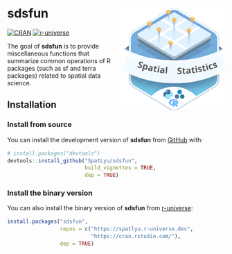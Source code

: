 
<!-- README.md is generated from README.Rmd. Please edit that file -->

# sdsfun <img src="man/figures/logo.png" align="right"/>

<!-- badges: start -->

[![CRAN](https://www.r-pkg.org/badges/version/sdsfun)](https://CRAN.R-project.org/package=sdsfun)
[![r-universe](https://spatlyu.r-universe.dev/badges/sdsfun)](https://spatlyu.r-universe.dev/sdsfun)
<!-- badges: end -->

The goal of **sdsfun** is to provide miscellaneous functions that
summarize common operations of R packages (such as sf and terra
packages) related to spatial data science.

## Installation

### Install from source

You can install the development version of **sdsfun** from
[GitHub](https://github.com/SpatLyu/sdsfun) with:

``` r
# install.packages("devtools")
devtools::install_github("SpatLyu/sdsfun",
                         build_vignettes = TRUE,
                         dep = TRUE)
```

### Install the binary version

You can also install the binary version of **sdsfun** from
[r-universe](https://spatlyu.r-universe.dev/sdsfun):

``` r
install.packages("sdsfun", 
                 repos = c("https://spatlyu.r-universe.dev",
                           "https://cran.rstudio.com/"),
                 dep = TRUE)
```
